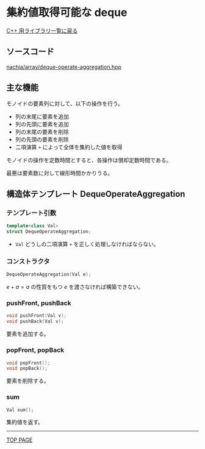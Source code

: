 # 集約値取得可能な deque

[C++ 用ライブラリ一覧に戻る](../index.md)

## ソースコード

[nachia/array/deque-operate-aggregation.hpp](https://github.com/NachiaVivias/cp-library/blob/main/Cpp/Include/nachia/array/deque-operate-aggregation.hpp)

## 主な機能

モノイドの要素列に対して、以下の操作を行う。

- 列の末尾に要素を追加
- 列の先頭に要素を追加
- 列の末尾の要素を削除
- 列の先頭の要素を削除
- 二項演算 `+` によって全体を集約した値を取得

モノイドの操作を定数時間とすると、各操作は償却定数時間である。

最悪は要素数に対して線形時間かかりうる。

## 構造体テンプレート DequeOperateAggregation

### テンプレート引数

```c++
template<class Val>
struct DequeOperateAggregation;
```

- `Val` どうしの二項演算 `+` を正しく処理しなければならない。

### コンストラクタ

```c++
DequeOperateAggregation(Val e);
```

$e+a=a$ の性質をもつ $e$ を渡さなければ構築できない。

### pushFront, pushBack

```c++
void pushFront(Val v);
void pushBack(Val v);
```

要素を追加する。

### popFront, popBack

```c++
void popFront();
void popBack();
```

要素を削除する。

### sum

```c++
Val sum();
```

集約値を返す。


---

[TOP PAGE](https://nachiavivias.github.io/cp-library/)


<script type="text/x-mathjax-config">MathJax.Hub.Config({tex2jax:{inlineMath:[['\$','\$']],processEscapes:true},CommonHTML: {matchFontHeight:false}});</script>
<script type="text/javascript" async src="https://cdnjs.cloudflare.com/ajax/libs/mathjax/2.7.1/MathJax.js?config=TeX-MML-AM_CHTML"></script>
